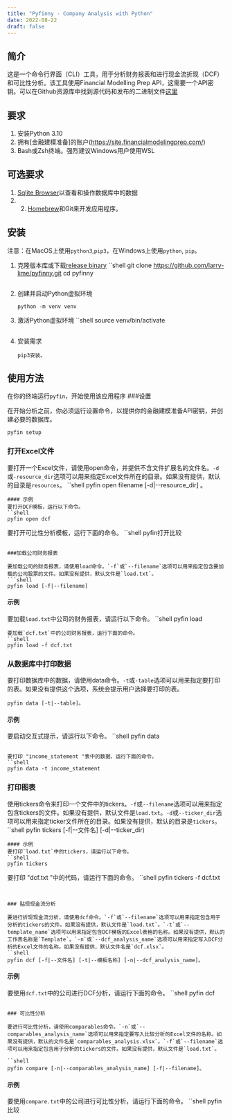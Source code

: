 ```yaml
---
title: "Pyfinny - Company Analysis with Python"
date: 2022-08-22
draft: false
---
```

## 简介
这是一个命令行界面（CLI）工具，用于分析财务报表和进行现金流折现（DCF）和可比性分析。该工具使用Financial Modelling Prep API，这需要一个API密钥。可以在Github资源库中找到源代码和发布的二进制文件[这里](https://github.com/larry-lime/pyfinny)

## 要求
1. 安装Python 3.10
2. 拥有[金融建模准备]的账户(https://site.financialmodelingprep.com/)
3. Bash或Zsh终端。强烈建议Windows用户使用WSL

## 可选要求
1. [Sqlite Browser](https://sqlitebrowser.org/)以查看和操作数据库中的数据
2. 2. [Homebrew](https://brew.sh/)和Git来开发应用程序。

## 安装
注意：在MacOS上使用`python3`,`pip3`，在Windows上使用`python`, `pip`。
1. 克隆版本库或下载[release binary](https://github.com/larry-lime/pyfinny/releases/download/v1.0.0/pyfinny-1.0.0.zip)
    ``shell
    git clone https://github.com/larry-lime/pyfinny.git
    cd pyfinny
    ```
2. 创建并启动Python虚拟环境
    ```shell
    python -m venv venv
    ```
3. 激活Python虚拟环境
    ``shell
    source venv/bin/activate
    ```
4. 安装需求
    ```shell
    pip3安装。
    ```
## 使用方法
在你的终端运行`pyfin`，开始使用该应用程序
###设置

在开始分析之前，你必须运行设置命令，以提供你的金融建模准备API密钥，并创建必要的数据库。
```shell
pyfin setup
```

### 打开Excel文件

要打开一个Excel文件，请使用open命令，并提供不含文件扩展名的文件名。`-d`或`-resource_dir`选项可以用来指定Excel文件所在的目录。如果没有提供，默认的目录是`resources`。
``shell
pyfin open filename [-d|--resource_dir] 。
```
#### 示例
要打开DCF模板，运行以下命令。
``shell
pyfin open dcf
```
要打开可比性分析模板，运行下面的命令。
``shell
pyfin打开比较
```

###加载公司财务报表

要加载公司的财务报表，请使用load命令。`-f`或`--filename`选项可以用来指定包含要加载的公司股票的文件。如果没有提供，默认文件是`load.txt`。
```shell
pyfin load [-f|--filename]
```
#### 示例
要加载`load.txt`中公司的财务报表，请运行以下命令。
``shell
pyfin load
```
要加载`dcf.txt`中的公司财务报表，运行下面的命令。
``shell
pyfin load -f dcf.txt
```

### 从数据库中打印数据

要打印数据库中的数据，请使用data命令。`-t`或`-table`选项可以用来指定要打印的表。如果没有提供这个选项，系统会提示用户选择要打印的表。

```
pyfin data [-t|--table]。
```
#### 示例
要启动交互式提示，请运行以下命令。
``shell
pyfin data
```

要打印 "income_statement "表中的数据，运行下面的命令。
``shell
pyfin data -t income_statement
```

### 打印图表

使用tickers命令来打印一个文件中的tickers。`-f`或`--filename`选项可以用来指定包含tickers的文件。如果没有提供，默认文件是`load.txt`。`-d`或`--ticker_dir`选项可以用来指定ticker文件所在的目录。如果没有提供，默认的目录是`tickers`。
``shell
pyfin tickers [-f|--文件名] [-d|--ticker_dir)
```
#### 示例
要打印`load.txt`中的tickers，请运行以下命令。
``shell
pyfin tickers
```
要打印 "dcf.txt "中的代码，请运行下面的命令。
``shell
pyfin tickers -f dcf.txt
```


### 贴现现金流分析

要进行折现现金流分析，请使用dcf命令。`-f`或`--filename`选项可以用来指定包含用于分析的tickers的文件。如果没有提供，默认文件是`load.txt`。`-t`或`--template_name`选项可以用来指定包含DCF模板的Excel表格的名称。如果没有提供，默认的工作表名称是`Template`。`-n`或`--dcf_analysis_name`选项可以用来指定写入DCF分析的Excel文件的名称。如果没有提供，默认文件名是`dcf.xlsx`。
``shell
pyfin dcf [-f|--文件名] [-t|--模板名称] [-n|--dcf_analysis_name]。
```
#### 示例
要使用`dcf.txt`中的公司进行DCF分析，请运行下面的命令。
``shell
pyfin dcf
```

### 可比性分析

要进行可比性分析，请使用comparables命令。`-n`或`--comparables_analysis_name`选项可以用来指定要写入比较分析的Excel文件的名称。如果没有提供，默认的文件名是`comparables_analysis.xlsx`。`-f`或`--filename`选项可以用来指定包含用于分析的tickers的文件。如果没有提供，默认文件是`load.txt`。

``shell
pyfin compare [-n|--comparables_analysis_name] [-f|--filename]。
```
#### 示例
要使用`compare.txt`中的公司进行可比性分析，请运行下面的命令。
``shell
pyfin比较
```
